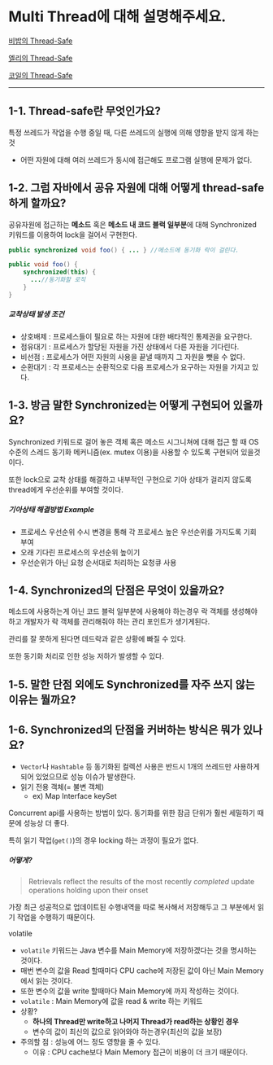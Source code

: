 # Multi Thread에 대해 설명해주세요.

[비밥의 Thread-Safe](bebop.md)



[엘리의 Thread-Safe](elly-thread-safe.md)



[코일의 Thread-Safe](coyle.md)



---
## 1-1. Thread-safe란 무엇인가요?

특정 쓰레드가 작업을 수행 중일 때, 다른 쓰레드의 실행에 의해 영향을 받지 않게 하는 것

- 어떤 자원에 대해 여러 쓰레드가 동시에 접근해도 프로그램 실행에 문제가 없다.

## 1-2. 그럼 자바에서 공유 자원에 대해 어떻게 thread-safe 하게 할까요?

공유자원에 접근하는 **메소드** 혹은 **메소드 내 코드 블럭 일부분**에 대해 Synchronized 키워드를 이용하여 lock을 걸어서 구현한다.

```java
public synchronized void foo() { ... } //메소드에 동기화 락이 걸린다.
```

```java
public void foo() {
  	synchronized(this) {
      ...//동기화할 로직
    }
}
```

##### 교착상태 발생 조건

- 상호배제 : 프로세스들이 필요로 하는 자원에 대한 배타적인 통제권을 요구한다.
- 점유대기 : 프로세스가 할당된 자원을 가진 상태에서 다른 자원을 기다린다.
- 비선점 : 프로세스가 어떤 자원의 사용을 끝낼 때까지 그 자원을 뺏을 수 없다.
- 순환대기 : 각 프로세스는 순환적으로 다음 프로세스가 요구하는 자원을 가지고 있다.



## 1-3. 방금 말한 Synchronized는 어떻게 구현되어 있을까요?

Synchronized 키워드로 걸어 놓은 객체 혹은 메소드 시그니쳐에 대해 접근 할 때 OS 수준의 스레드 동기화 메커니즘(ex. mutex 이용)을 사용할 수 있도록 구현되어 있을것이다.

또한 lock으로 교착 상태를 해결하고 내부적인 구현으로 기아 상태가 걸리지 않도록 thread에게 우선순위를 부여할 것이다.

##### 기아상태 해결방법 Example

- 프로세스 우선순위 수시 변경을 통해 각 프로세스 높은 우선순위를 가지도록 기회 부여
- 오래 기다린 프로세스의 우선순위 높이기
- 우선순위가 아닌 요청 순서대로 처리하는 요청큐 사용



## 1-4. Synchronized의 단점은 무엇이 있을까요?

메소드에 사용하는게 아닌 코드 블럭 일부분에 사용해야 하는경우 락 객체를 생성해야 하고 개발자가 락 객체를 관리해줘야 하는 관리 포인트가 생기게된다.

관리를 잘 못하게 된다면 데드락과 같은 상황에 빠질 수 있다.

또한 동기화 처리로 인한 성능 저하가 발생할 수 있다.

## 1-5. 말한 단점 외에도 Synchronized를 자주 쓰지 않는 이유는 뭘까요?



## 1-6. Synchronized의 단점을 커버하는 방식은 뭐가 있나요?



- `Vector`나 `Hashtable` 등 동기화된 컬렉션 사용은 반드시 1개의 쓰레드만 사용하게 되어 있었으므로 성능 이슈가 발생한다.
- 읽기 전용 객체(= 불변 객체)
  - ex) Map Interface keySet



Concurrent api를 사용하는 방법이 있다.
동기화를 위한 잠금 단위가 훨씬 세밀하기 때문에 성능상 더 좋다.

특히 읽기 작업(`get()`)의 경우 locking 하는 과정이 필요가 없다.

##### 어떻게?

> Retrievals reflect the results of the most recently *completed* update operations holding upon their onset

가장 최근 성공적으로 업데이트된 수행내역을 따로 복사해서 저장해두고 그 부분에서 읽기 작업을 수행하기 때문이다.



volatile

- `volatile` 키워드는 Java 변수를 Main Memory에 저장하겠다는 것을 명시하는 것이다.
- 매번 변수의 값을 Read 할때마다 CPU cache에 저장된 값이 아닌 Main Memory에서 읽는 것이다.
- 또한 변수의 값을 write 할때마다 Main Memory에 까지 작성하는 것이다.
- `volatile` : Main Memory에 값을 read & write 하는 키워드
- 상황?
  - **하나의 Thread만 write하고 나머지 Thread가 read하는 상황인 경우**
  - 변수의 값이 최신의 값으로 읽어와야 하는경우(최신의 값을 보장)
- 주의할 점 : 성능에 어느 정도 영향을 줄 수 있다.
  - 이유 : CPU cache보다 Main Memory 접근이 비용이 더 크기 때문이다.
